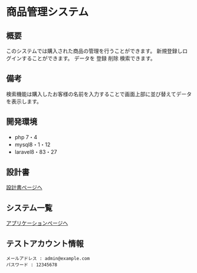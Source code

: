 # 商品管理システム
## 概要
このシステムでは購入された商品の管理を行うことができます。
新規登録しログインすることができます。
データを
 登録
削除
 検索できます。
## 備考
検索機能は購入したお客様の名前を入力することで画面上部に並び替えてデータを表示します。
## 開発環境
- php 7・4
- mysql8・1・12
- laravel8・83・27
## 設計書
[設計書ページへ](https://drive.google.com/drive/folders/1g7lvGmddYbqbKuvpGR2UkgMyhHOCOi8O?usp=share_link)
## システム一覧
[アプリケーションページへ](https://laravel-item-manegement-yuya.herokuapp.com/login)
## テストアカウント情報
```
メールアドレス : admin@example.com
パスワード : 12345678
```
